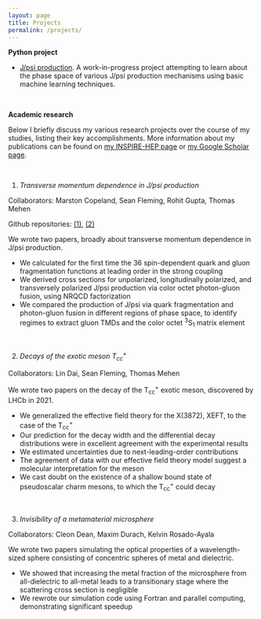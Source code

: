 ```yaml
---
layout: page
title: Projects
permalink: /projects/
---
```


**Python project**

- [J/psi production](J_psi_production_project.markdown).  A work-in-progress project attempting to learn about the phase space of various J/psi production mechanisms using basic machine learning techniques.

<br />

**Academic research**

Below I briefly discuss my various research projects over the course of my studies, listing their key accomplishments. More information about my publications can be found on [my INSPIRE-HEP page](https://inspirehep.net/authors/1920819) or [my Google Scholar page](https://scholar.google.com/citations?user=gZonGgEAAAAJ&hl=en).

<br />

1) *Transverse momentum dependence in J/psi production*

Collaborators: Marston Copeland, Sean Fleming, Rohit Gupta, Thomas Mehen

Github repositories: [(1)](https://github.com/reedhodges/JPsi_TMDFFs), [(2)](https://github.com/reedhodges/JPsi_Production_NRQCD)

We wrote two papers, broadly about transverse momentum dependence in J/psi production. 
- We calculated for the first time the 36 spin-dependent quark and gluon fragmentation functions at leading order in the strong coupling 
- We derived cross sections for unpolarized, longitudinally polarized, and transversely polarized J/psi production via color octet photon-gluon fusion, using NRQCD factorization
- We compared the production of J/psi via quark fragmentation and photon-gluon fusion in different regions of phase space, to identify regimes to extract gluon TMDs and the color octet <sup>3</sup>S<sub>1</sub> matrix element

<br />

2) *Decays of the exotic meson T<sub>cc</sub><sup>+</sup>*

Collaborators: Lin Dai, Sean Fleming, Thomas Mehen

We wrote two papers on the decay of the T<sub>cc</sub><sup>+</sup> exotic meson, discovered by LHCb in 2021. 
- We generalized the effective field theory for the X(3872), XEFT, to the case of the T<sub>cc</sub><sup>+</sup>  
- Our prediction for the decay width and the differential decay distributions were in excellent agreement with the experimental results
- We estimated uncertainties due to next-leading-order contributions
- The agreement of data with our effective field theory model suggest a molecular interpretation for the meson
- We cast doubt on the existence of a shallow bound state of pseudoscalar charm mesons, to which the T<sub>cc</sub><sup>+</sup> could decay

<br />

3) *Invisibility of a metamaterial microsphere*

Collaborators: Cleon Dean, Maxim Durach, Kelvin Rosado-Ayala

We wrote two papers simulating the optical properties of a wavelength-sized sphere consisting of concentric spheres of metal and dielectric.
- We showed that increasing the metal fraction of the microsphere from all-dielectric to all-metal leads to a transitionary stage where the scattering cross section is negligible
- We rewrote our simulation code using Fortran and parallel computing, demonstrating significant speedup

